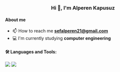 <h3 align="center">Hi 👋, I'm Alperen Kapusuz</h3>

<h4 align="left">About me</h4>

- 📫 How to reach me **sefalperen21@gmail.com**
- 💻 I'm currently studying **computer engineering**

<h4 align="left">🛠  Languages and Tools:</h4>

<img src="https://img.shields.io/badge/React-lightblue?style=for-the-badge&logo=react&logoColor=blue"> <img src="https://img.shields.io/badge/React%20Native-lightblue?style=for-the-badge&logo=react&logoColor=blue">
